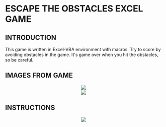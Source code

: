 # ESCAPE THE OBSTACLES EXCEL GAME

## INTRODUCTION
This game is written in Excel-VBA environment with macros. Try to score by avoiding obstacles in the game. It's game over when you hit the obstacles, so be careful.
## IMAGES FROM GAME
<p align="center">
  <img src="https://user-images.githubusercontent.com/92948025/138600187-705666b5-5ef5-47f8-b0ff-e92f782d3388.jpg" />
  <br />
  <img src="https://user-images.githubusercontent.com/92948025/138600201-ab611d74-5043-48cb-8a6b-b1478b270b00.jpg" />
</p>

## INSTRUCTIONS
<p align="center">
  <img src="https://user-images.githubusercontent.com/92948025/138600227-f3b8bc07-1ddb-4d84-a331-4e9e3f1a1b7f.png" />
</p>
